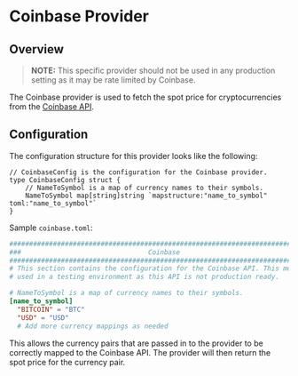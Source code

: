# Coinbase Provider

## Overview

> **NOTE:** This specific provider should not be used in any production setting as it may be rate limited by Coinbase.

The Coinbase provider is used to fetch the spot price for cryptocurrencies from the [Coinbase API](https://docs.cloud.coinbase.com/sign-in-with-coinbase/docs/api-currencies). 

## Configuration

The configuration structure for this provider looks like the following:

```golang
// CoinbaseConfig is the configuration for the Coinbase provider.
type CoinbaseConfig struct {
	// NameToSymbol is a map of currency names to their symbols.
	NameToSymbol map[string]string `mapstructure:"name_to_symbol" toml:"name_to_symbol"`
}
```


Sample `coinbase.toml`:
    
```toml
###############################################################################
###                                Coinbase                                 ###
###############################################################################
# This section contains the configuration for the Coinbase API. This meant to be
# used in a testing environment as this API is not production ready.

# NameToSymbol is a map of currency names to their symbols.
[name_to_symbol]
  "BITCOIN" = "BTC"
  "USD" = "USD"
  # Add more currency mappings as needed

```

This allows the currency pairs that are passed in to the provider to be correctly mapped to the Coinbase API. The provider will then return the spot price for the currency pair.
